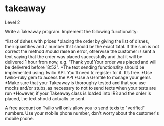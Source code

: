 takeaway
========

Level 2

Write a Takeaway program. 
Implement the following functionality:

*list of dishes with prices
*placing the order by giving the list of dishes, their quantities and a number that should be the exact total. If the sum is not correct the method should raise an error, otherwise the customer is sent a text saying that the order was placed successfully and that it will be delivered 1 hour from now, e.g. "Thank you! Your order was placed and will be delivered before 18:52".
*The text sending functionality should be implemented using Twilio API. You'll need to register for it. It’s free.
*Use twilio-ruby gem to access the API
*Use a Gemfile to manage your gems
*Make sure that your Takeaway is thoroughly tested and that you use mocks and/or stubs, as necessary to not to send texts when your tests are run
*However, if your Takeaway class is loaded into IRB and the order is placed, the text should actually be sent

A free account on Twilio will only allow you to send texts to "verified" numbers. Use your mobile phone number, don't worry about the customer's mobile phone.
